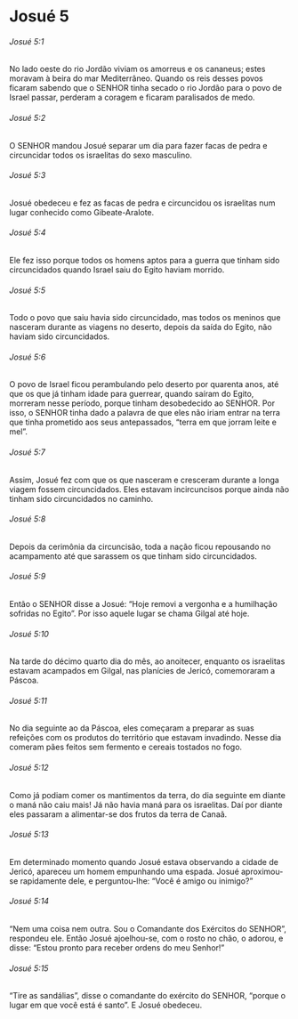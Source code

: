 # Josué 5

###### Josué 5:1

No lado oeste do rio Jordão viviam os amorreus e os cananeus; estes moravam à beira do mar Mediterrâneo. Quando os reis desses povos ficaram sabendo que o SENHOR tinha secado o rio Jordão para o povo de Israel passar, perderam a coragem e ficaram paralisados de medo.

###### Josué 5:2

O SENHOR mandou Josué separar um dia para fazer facas de pedra e circuncidar todos os israelitas do sexo masculino.

###### Josué 5:3

Josué obedeceu e fez as facas de pedra e circuncidou os israelitas num lugar conhecido como Gibeate-Aralote.

###### Josué 5:4

Ele fez isso porque todos os homens aptos para a guerra que tinham sido circuncidados quando Israel saiu do Egito haviam morrido.

###### Josué 5:5

Todo o povo que saiu havia sido circuncidado, mas todos os meninos que nasceram durante as viagens no deserto, depois da saída do Egito, não haviam sido circuncidados.

###### Josué 5:6

O povo de Israel ficou perambulando pelo deserto por quarenta anos, até que os que já tinham idade para guerrear, quando saíram do Egito, morreram nesse período, porque tinham desobedecido ao SENHOR. Por isso, o SENHOR tinha dado a palavra de que eles não iriam entrar na terra que tinha prometido aos seus antepassados, “terra em que jorram leite e mel”.

###### Josué 5:7

Assim, Josué fez com que os que nasceram e cresceram durante a longa viagem fossem circuncidados. Eles estavam incircuncisos porque ainda não tinham sido circuncidados no caminho.

###### Josué 5:8

Depois da cerimônia da circuncisão, toda a nação ficou repousando no acampamento até que sarassem os que tinham sido circuncidados.

###### Josué 5:9

Então o SENHOR disse a Josué: “Hoje removi a vergonha e a humilhação sofridas no Egito”. Por isso aquele lugar se chama Gilgal até hoje.

###### Josué 5:10

Na tarde do décimo quarto dia do mês, ao anoitecer, enquanto os israelitas estavam acampados em Gilgal, nas planícies de Jericó, comemoraram a Páscoa.

###### Josué 5:11

No dia seguinte ao da Páscoa, eles começaram a preparar as suas refeições com os produtos do território que estavam invadindo. Nesse dia comeram pães feitos sem fermento e cereais tostados no fogo.

###### Josué 5:12

Como já podiam comer os mantimentos da terra, do dia seguinte em diante o maná não caiu mais! Já não havia maná para os israelitas. Daí por diante eles passaram a alimentar-se dos frutos da terra de Canaã.

###### Josué 5:13

Em determinado momento quando Josué estava observando a cidade de Jericó, apareceu um homem empunhando uma espada. Josué aproximou-se rapidamente dele, e perguntou-lhe: “Você é amigo ou inimigo?”

###### Josué 5:14

“Nem uma coisa nem outra. Sou o Comandante dos Exércitos do SENHOR”, respondeu ele. Então Josué ajoelhou-se, com o rosto no chão, o adorou, e disse: “Estou pronto para receber ordens do meu Senhor!”

###### Josué 5:15

“Tire as sandálias”, disse o comandante do exército do SENHOR, “porque o lugar em que você está é santo”. E Josué obedeceu.

